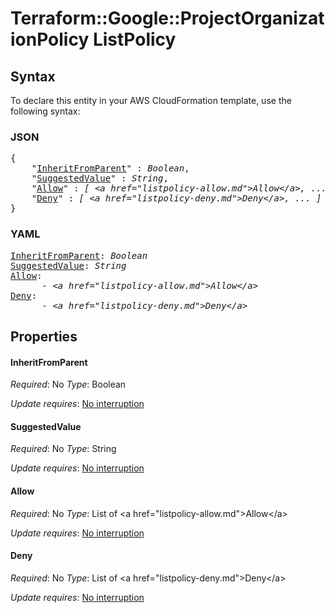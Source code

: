 # Terraform::Google::ProjectOrganizationPolicy ListPolicy

## Syntax

To declare this entity in your AWS CloudFormation template, use the following syntax:

### JSON

<pre>
{
    "<a href="#inheritfromparent" title="InheritFromParent">InheritFromParent</a>" : <i>Boolean</i>,
    "<a href="#suggestedvalue" title="SuggestedValue">SuggestedValue</a>" : <i>String</i>,
    "<a href="#allow" title="Allow">Allow</a>" : <i>[ &lt;a href=&#34;listpolicy-allow.md&#34;&gt;Allow&lt;/a&gt;, ... ]</i>,
    "<a href="#deny" title="Deny">Deny</a>" : <i>[ &lt;a href=&#34;listpolicy-deny.md&#34;&gt;Deny&lt;/a&gt;, ... ]</i>
}
</pre>

### YAML

<pre>
<a href="#inheritfromparent" title="InheritFromParent">InheritFromParent</a>: <i>Boolean</i>
<a href="#suggestedvalue" title="SuggestedValue">SuggestedValue</a>: <i>String</i>
<a href="#allow" title="Allow">Allow</a>: <i>
      - &lt;a href=&#34;listpolicy-allow.md&#34;&gt;Allow&lt;/a&gt;</i>
<a href="#deny" title="Deny">Deny</a>: <i>
      - &lt;a href=&#34;listpolicy-deny.md&#34;&gt;Deny&lt;/a&gt;</i>
</pre>

## Properties

#### InheritFromParent

_Required_: No
_Type_: Boolean

_Update requires_: [No interruption](https://docs.aws.amazon.com/AWSCloudFormation/latest/UserGuide/using-cfn-updating-stacks-update-behaviors.html#update-no-interrupt)

#### SuggestedValue

_Required_: No
_Type_: String

_Update requires_: [No interruption](https://docs.aws.amazon.com/AWSCloudFormation/latest/UserGuide/using-cfn-updating-stacks-update-behaviors.html#update-no-interrupt)

#### Allow

_Required_: No
_Type_: List of &lt;a href=&#34;listpolicy-allow.md&#34;&gt;Allow&lt;/a&gt;

_Update requires_: [No interruption](https://docs.aws.amazon.com/AWSCloudFormation/latest/UserGuide/using-cfn-updating-stacks-update-behaviors.html#update-no-interrupt)

#### Deny

_Required_: No
_Type_: List of &lt;a href=&#34;listpolicy-deny.md&#34;&gt;Deny&lt;/a&gt;

_Update requires_: [No interruption](https://docs.aws.amazon.com/AWSCloudFormation/latest/UserGuide/using-cfn-updating-stacks-update-behaviors.html#update-no-interrupt)


